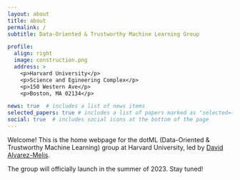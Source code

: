 ```yaml
---
layout: about
title: about
permalink: /
subtitle: Data-Oriented & Trustworthy Machine Learning Group

profile:
  align: right
  image: construction.png
  address: >
    <p>Harvard University</p>
    <p>Science and Egineering Complex</p>
    <p>150 Western Ave</p>
    <p>Boston, MA 02134</p>

news: true  # includes a list of news items
selected_papers: true # includes a list of papers marked as "selected={true}"
social: true  # includes social icons at the bottom of the page
---
```


Welcome! This is the home webpage for the dotML (Data-Oriented & Trustworthy Machine Learning) group at Harvard University, led by [David Alvarez-Melis](https://dmelis.github.io).

The group will officially launch in the summer of 2023. Stay tuned!

<!-- You can put a picture in, too. The code is already in, just name your picture `prof_pic.jpg` and put it in the `img/` folder.

Put your address / P.O. box / other info right below your picture. You can also disable any these elements by editing `profile` property of the YAML header of your `_pages/about.md`. Edit `_bibliography/papers.bib` and Jekyll will render your [publications page](/al-folio/publications/) automatically.

Link to your social media connections, too. This theme is set up to use [Font Awesome icons](http://fortawesome.github.io/Font-Awesome/) and [Academicons](https://jpswalsh.github.io/academicons/), like the ones below. Add your Facebook, Twitter, LinkedIn, Google Scholar, or just disable all of them. -->
